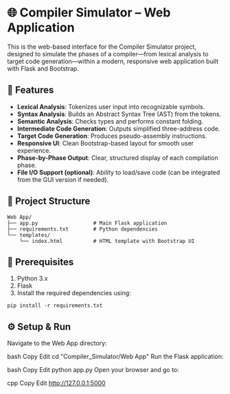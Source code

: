 # 🌐 Compiler Simulator – Web Application
This is the web-based interface for the Compiler Simulator project, designed to simulate the phases of a compiler—from lexical analysis to target code generation—within a modern, responsive web application built with Flask and Bootstrap.

## 🚀 Features
- **Lexical Analysis**: Tokenizes user input into recognizable symbols.
- **Syntax Analysis**: Builds an Abstract Syntax Tree (AST) from the tokens.
- **Semantic Analysis**: Checks types and performs constant folding.
- **Intermediate Code Generation**: Outputs simplified three-address code.
- **Target Code Generation**: Produces pseudo-assembly instructions.
- **Responsive UI**: Clean Bootstrap-based layout for smooth user experience.
- **Phase-by-Phase Output**: Clear, structured display of each compilation phase.
- **File I/O Support (optional)**: Ability to load/save code (can be integrated from the GUI version if needed).

## 📁 Project Structure
```
Web App/
├── app.py                  # Main Flask application
├── requirements.txt        # Python dependencies
└── templates/
    └── index.html          # HTML template with Bootstrap UI
```

## 🧰 Prerequisites
1. Python 3.x
2. Flask
3. Install the required dependencies using:
  ```
  pip install -r requirements.txt
  ```

## ⚙️ Setup & Run
Navigate to the Web App directory:

bash
Copy
Edit
cd "Compiler_Simulator/Web App"
Run the Flask application:

bash
Copy
Edit
python app.py
Open your browser and go to:

cpp
Copy
Edit
http://127.0.0.1:5000
